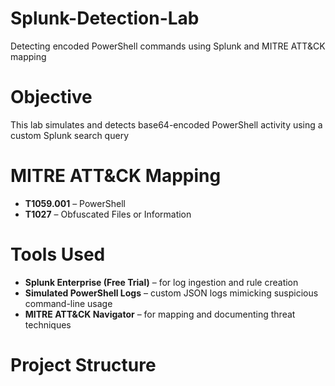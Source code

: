 # Splunk-Detection-Lab
Detecting encoded PowerShell commands using Splunk and MITRE ATT&CK mapping

# Objective
This lab simulates and detects base64-encoded PowerShell activity using a custom Splunk search query

# MITRE ATT&CK Mapping
- **T1059.001** – PowerShell  
- **T1027** – Obfuscated Files or Information

# Tools Used
- **Splunk Enterprise (Free Trial)** – for log ingestion and rule creation  
- **Simulated PowerShell Logs** – custom JSON logs mimicking suspicious command-line usage  
- **MITRE ATT&CK Navigator** – for mapping and documenting threat techniques

# Project Structure

